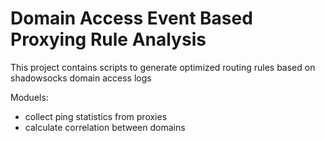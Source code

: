 # Domain Access Event Based Proxying Rule Analysis

This project contains scripts to generate optimized routing rules based on
shadowsocks domain access logs

Moduels:

- collect ping statistics from proxies
- calculate correlation between domains
